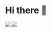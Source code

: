 # Hi there 👋

[![](https://img.shields.io/badge/-向我捐赠-795548.svg?style=for-the-badge)](https://beixin.notion.site/919622e1463f4ef58aecc4c9711eba30)
[![](https://img.shields.io/badge/-联系我-009688.svg?style=for-the-badge)](https://beixin.notion.site/ebe26d4b87cf4fc9a86245f2d4c75b31)
